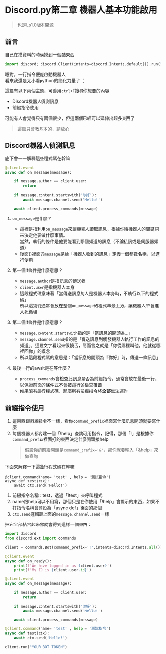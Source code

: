 # Discord.py第二章 機器人基本功能啟用
> 也是Ls1.0版本開源
## 前言
自己在摸資料的時候摸到一個酷東西  
```python
import discord; discord.Client(intents=discord.Intents.default()).run("你的機器人TOKEN")
```
嗯對，一行指令便能啟動機器人  
看來我還是太小看python的簡化力量了（  

這篇有以下兩個主題，可善用`ctrl+F`搜尋你想要的內容  
- Discord機器人偵測訊息
- 前綴指令使用
  
可能有人會覺得只有兩個很少，但這兩個已經可以延伸出超多東西了  
> 這篇只會教基本的，請放心

## Discord機器人偵測訊息
底下會一一解釋這些程式碼在幹嘛
```python
@client.event 
async def on_message(message):

    if message.author == client.user:
        return
    
    if message.content.startswith('你好'):
        await message.channel.send('Hello!')

    await client.process_commands(message)
```

1. `om_message`是什麼？
   - 這裡是指利用`on_message`來讓機器人讀取訊息，根據你給機器人的關鍵詞來決定他要做什麼事情。  
     當然，執行的條件是他要能看到那個頻道的訊息（不論私訊或是伺服器頻道）
   - 後面()裡面的`message`是給「機器人收到的訊息」定義一個參數名稱，以進行使用

2. 第一個if條件是什麼意思？
   - `message.author`是指訊息的傳送者
   - `client.user`是指機器人本身  
   - 這段程式碼意味著「當傳送訊息的人是機器人本身時，不執行以下的程式碼」  
     所以這幾行通常會放在整個`on_message`的程式串最上方，讓機器人不會進入死循環

3. 第二個if條件是什麼意思？
   - `message.content.startswith`指的是「當訊息的開頭為...」
   - `message.channel.send`指的是「傳送訊息到觸發機器人執行工作的訊息的頻道」，這段文字看起來很饒舌，簡而言之就是「你從哪裡叫他，他就從哪裡回你」的概念
   - 所以這段程式碼的意思是：「當訊息的開頭為『你好』時，傳送一條訊息」
  
5. 最後一行的await是在等什麼？
   - `process_commands`會檢查此訊息是否為前綴指令，通常會放在最後一行，以保證前面的條件式不會被這行的檢查覆蓋
   - 如果沒有這行程式碼，那麼所有前綴指令將**全部**無法運作

## 前綴指令使用
1. 這東西跟斜線指令不一樣，看你`command_prefix`裡面寫什麼訊息開頭就要寫什麼
2. 每個機器人都內建一個「!help」查詢可用指令，記得，那個「!」是根據你`command_prefix`裡面打的東西決定什麼開頭接help
   > 假設你的前綴開頭是`command_prefix='&'`，那你就要輸入「&help」來做查詢

下面來解釋一下這幾行程式碼在幹嘛
```
@client.command(name= 'test' , help = '測試指令') 
async def test(ctx):
    await ctx.send('Hello!')
```
1. 前綴指令名稱：test，透過「!test」來呼叫程式
2. name跟help可以不用寫，那個只是在你使用「!help」會顯示的東西，如果不打指令名稱會預設為「async def」後面的那個
3. `ctx.send`邏輯跟上面的`message.channel.send`一樣
  
把它全部結合起來你就會得到這樣一個東西：
```python
import discord
from discord.ext import commands

client = commands.Bot(command_prefix='!',intents=discord.Intents.all())

@client.event
async def on_ready():
    print(f'We have logged in as {client.user}')
    print(f'My ID is {client.user.id}')

@client.event 
async def on_message(message):

    if message.author == client.user: 
        return
    
    if message.content.startswith('你好'): 
        await message.channel.send('Hello!') 

    await client.process_commands(message) 

@client.command(name= 'test' , help = '測試指令') 
async def test(ctx):
    await ctx.send('Hello!')

client.run("YOUR_BOT_TOKEN")
```
